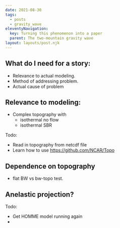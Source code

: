 ```yaml
---
date: 2021-08-30
tags:
  - posts
  - gravity_wave
eleventyNavigation:
  key: Turning this phenomenon into a paper
  parent: The two-mountain gravity wave
layout: layouts/post.njk
---
```


## What do I need for a story:
* Relevance to actual modeling.
* Method of addressing problem.
* Actual cause of problem

## Relevance to modeling:
  * Complex topography with 
    * isothermal no flow
    * isothermal SBR

Todo:
  * Read in topography from netcdf file
  * Learn how to use https://github.com/NCAR/Topo

## Dependence on topography
  * flat BW vs bw-topo test.

## Anelastic projection?

Todo:
* Get HOMME model running again 
* 